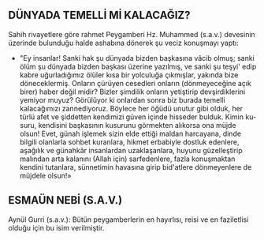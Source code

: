 ## DÜNYADA TEMELLİ Mİ KALACAĞIZ?

Sahih rivayetlere göre rahmet Peygamberi Hz. Muhammed (s.a.v.) devesinin üzerinde bulunduğu halde ashabına dönerek şu veciz konuş­mayı yaptı:

- "Ey insanlar! Sanki hak şu dünyada biz­den başkasına vâcib olmuş; sanki ölüm şu dün­yada bizden başkası üzerine yazılmış, ve sanki şu teşyi' edip kabre uğurladığımız ölüler kısa bir yolculuğa çıkmışlar, yakında bize döneceklermiş. Onların çürüyen cesedleri onların (dönmeyeceğine açık birer) haber değil midir? Bizler şimdilik onların yetiştirip devşirdiklerini yemiyor muyuz? Görülüyor ki onlardan sonra biz burada temelli kalacağımızı zannediyoruz. Böylece her öğüdü unutur gibi olduk, her türlü afet ve şiddetten ken­dimizi güven içinde hisseder bulduk. Kimin ku­suru, kendisini başkasının kusurunu görmekten alıkorsa ona müjde olsun! Evet, günah işlemek sizin elde ettiği maldan harcayana, dinde bilgili olanlarla sohbet kuranlara, hikmet erbabiyle dostluk edenlere, aşağılık ve günahkâr insanlardan uzaklaşanlara, huyunu güzelleştirip malından arta kalanını (Allah için) sarfedenlere, fazla konuşmaktan kendini tutanlara, sünnetimin havasına girip bid'atlere dönmeyenlere de müjdele olsun!»

## ESMAÜN NEBİ (S.A.V.)

Aynül Gurri (s.a.v.): Bütün peygamberlerin en hayırlısı, reisi ve en faziletlisi olduğu için bu isim verilmiştir.
